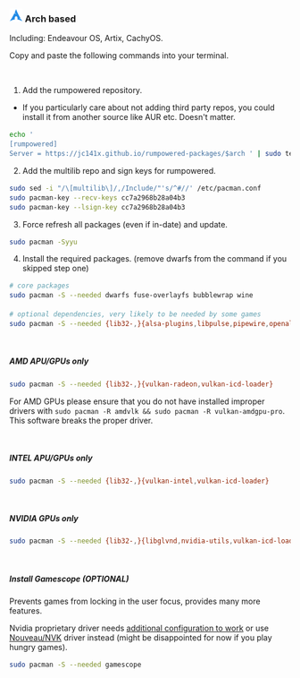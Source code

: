 ### ![Arch](icons/arch.png) Arch based


Including: Endeavour OS, Artix, CachyOS.

Copy and paste the following commands into your terminal.

<br>

1. Add the rumpowered repository.

- If you particularly care about not adding third party repos, you could install it from another source like AUR etc. Doesn't matter.


```sh
echo '
[rumpowered]
Server = https://jc141x.github.io/rumpowered-packages/$arch ' | sudo tee -a /etc/pacman.conf
```
2. Add the multilib repo and sign keys for rumpowered.


```sh
sudo sed -i "/\[multilib\]/,/Include/"'s/^#//' /etc/pacman.conf
sudo pacman-key --recv-keys cc7a2968b28a04b3
sudo pacman-key --lsign-key cc7a2968b28a04b3
```


3. Force refresh all packages (even if in-date) and update.


```sh
sudo pacman -Syyu
```


4. Install the required packages. (remove dwarfs from the command if you skipped step one)


```sh
# core packages
sudo pacman -S --needed dwarfs fuse-overlayfs bubblewrap wine

# optional dependencies, very likely to be needed by some games
sudo pacman -S --needed {lib32-,}{alsa-plugins,libpulse,pipewire,openal,libxcrypt-compat,gst-plugins-{good,base,base-libs},sdl2_ttf,sdl2_image} libgphoto2
```

<br>


##### AMD APU/GPUs only


```sh
sudo pacman -S --needed {lib32-,}{vulkan-radeon,vulkan-icd-loader}
```
For AMD GPUs please ensure that you do not have installed improper drivers with `sudo pacman -R amdvlk && sudo pacman -R vulkan-amdgpu-pro`. This software breaks the proper driver.


<br>


##### INTEL APU/GPUs only


```sh
sudo pacman -S --needed {lib32-,}{vulkan-intel,vulkan-icd-loader}
```


<br>


##### NVIDIA GPUs only


```sh
sudo pacman -S --needed {lib32-,}{libglvnd,nvidia-utils,vulkan-icd-loader} nvidia
```

<br>

##### Install Gamescope (**OPTIONAL**)

Prevents games from locking in the user focus, provides many more features. 

Nvidia proprietary driver needs [additional configuration to work](https://wiki.archlinux.org/title/NVIDIA#DRM_kernel_mode_setting) or use [Nouveau/NVK](https://wiki.archlinux.org/title/Nouveau) driver instead (might be disappointed for now if you play hungry games).

```sh
sudo pacman -S --needed gamescope
```